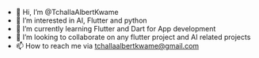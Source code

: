- 👋 Hi, I’m @TchallaAlbertKwame
- 👀 I’m interested in AI, Flutter and python 
- 🌱 I’m currently learning Flutter and Dart for App development 
- 💞️ I’m looking to collaborate on any flutter project and AI related projects 
- 📫 How to reach me via tchallaalbertkwame@gmail.com

<!---
TchallaAlbertKwame/TchallaAlbertKwame is a ✨ special ✨ repository because its `README.md` (this file) appears on your GitHub profile.
You can click the Preview link to take a look at your changes.
--->
